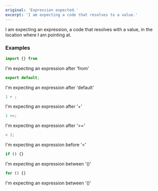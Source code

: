 ```yaml
---
original: 'Expression expected.'
excerpt: 'I am expecting a code that resolves to a value.'
---
```


I am expecting an expression, a code that resolves with a value, in the location where I am pointing at.

### Examples

```ts
import {} from
```

I'm expecting an expression after 'from'

```ts
export default;
```

I'm expecting an expression after 'default'

```ts
1 + ;
```

I'm expecting an expression after '+'

```ts
1 >=;
```

I'm expecting an expression after '>='

```ts
< 2;
```

I'm expecting an expression before '<'

```ts
if () {}
```

I'm expecting an expression between '()'

```ts
for () {}
```

I'm expecting an expression between '()'

